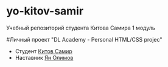 # yo-kitov-samir
Учебный репозиторий студента Китова Самира 1 модуль

#Личный проект "DL Academy - Personal HTML/CSS projec"

* Студент [Китов Самир](https://t.me/Samir_Kitov)
* Наставник [Ян Олимов](http://t.me/OlimvJan)
